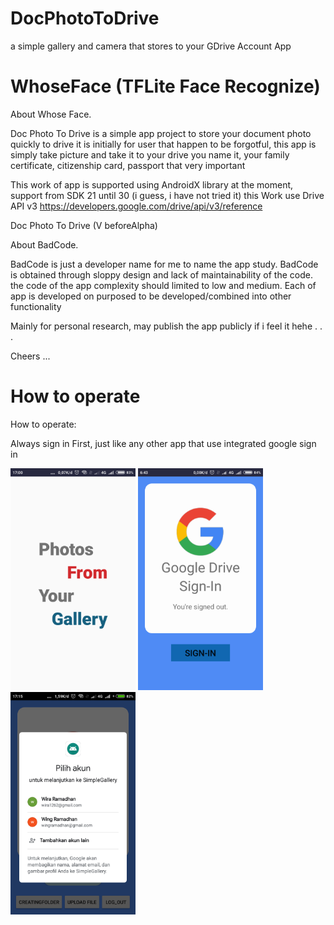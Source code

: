 # DocPhotoToDrive
a simple gallery and camera that stores to your GDrive Account App

# WhoseFace (TFLite Face Recognize)

About Whose Face.

Doc Photo To Drive is a simple app project to store your document photo quickly to drive
it is initially for user that happen to be forgotful, this app is simply take picture and take it to your drive
you name it, your family certificate, citizenship card, passport that very important

This work of app is supported using AndroidX library at the moment, support from SDK 21 until 30 (i guess, i have not tried it)
this Work use Drive API v3
https://developers.google.com/drive/api/v3/reference

Doc Photo To Drive  (V beforeAlpha)

About BadCode.

BadCode is just a developer name for me to name the app study.
BadCode is obtained through sloppy design and lack of maintainability of the code.
the code of the app complexity should limited to low and medium.
Each of app is developed on purposed to be developed/combined into other functionality

Mainly for personal research,
may publish the app publicly if i feel it hehe . . .

Cheers ...

# How to operate

How to operate:

Always sign in First, just like any other app that use integrated google sign in

<body>
  <img src="Screenshot_2021-05-10-17-00-27-098_com.example.simplegallery.png" width="200">
<img src="Screenshot_2021-05-12-06-43-57-105_com.example.simplegallery.png" width="200">
  <img src="Screenshot_2021-05-10-17-15-41-777_com.google.android.gms.png" width="200">
  
  </body>
